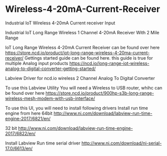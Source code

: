 # Wireless-4-20mA-Current-Receiver
Industrial IoT Wireless 4-20mA Current receiver Input 

Industrial IoT Long Range Wireless 1 Channel 4-20mA Receiver With 2 Mile Range

IoT Long Range Wireless 4-20mA Current Receiver can be found over here https://store.ncd.io/product/iot-long-range-wireless-4-20ma-current-receiver/
Gettings started guide can be found here. this guide is true for multiple Analog input products
https://ncd.io/long-range-iot-wireless-analog-to-digital-converter-getting-started/ 

Labview Driver for ncd.io wireless 2 Channel Analog To Digital Converter



To use this Labview Utility You will need a Wireless to USB router, whihc can be found over here https://store.ncd.io/product/900hp-s3b-long-range-wireless-mesh-modem-with-usb-interface/

To use this UI, you will need to install following drivers Install run time engine from here 64bit http://www.ni.com/download/labview-run-time-engine-2017/6821/en/

32 bit http://www.ni.com/download/labview-run-time-engine-2017/6822/en/

Install Labview Run time serial driver http://www.ni.com/download/ni-serial-17.0/6613/en/
